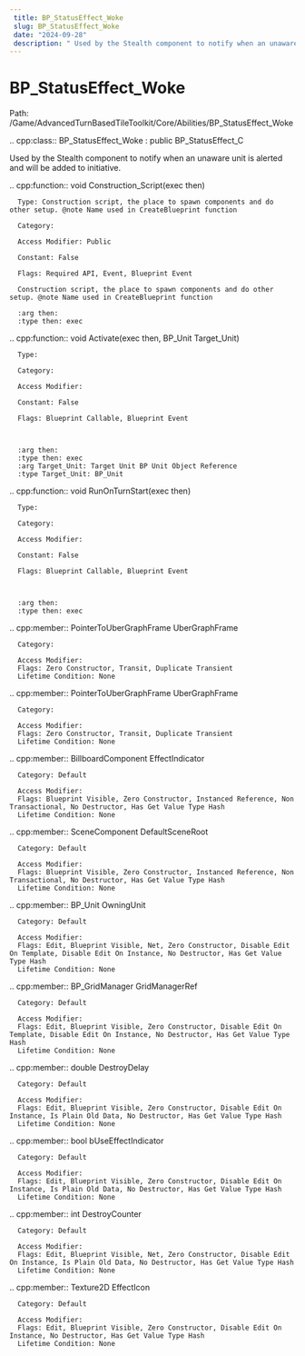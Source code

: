 ```yaml
---
 title: BP_StatusEffect_Woke
 slug: BP_StatusEffect_Woke
 date: "2024-09-28"
 description: " Used by the Stealth component to notify when an unaware unit is alerted and will be added to initiative."
---
```


BP_StatusEffect_Woke
=====================

Path: /Game/AdvancedTurnBasedTileToolkit/Core/Abilities/BP_StatusEffect_Woke

.. cpp:class:: BP_StatusEffect_Woke : public BP_StatusEffect_C

   Used by the Stealth component to notify when an unaware unit is alerted and will be added to initiative.

   .. cpp:function:: void Construction_Script(exec then)

      Type: Construction script, the place to spawn components and do other setup. @note Name used in CreateBlueprint function

      Category: 

      Access Modifier: Public

      Constant: False

      Flags: Required API, Event, Blueprint Event

      Construction script, the place to spawn components and do other setup. @note Name used in CreateBlueprint function

      :arg then: 
      :type then: exec

   .. cpp:function:: void Activate(exec then, BP_Unit Target_Unit)

      Type: 

      Category: 

      Access Modifier: 

      Constant: False

      Flags: Blueprint Callable, Blueprint Event

      

      :arg then: 
      :type then: exec
      :arg Target_Unit: Target Unit BP Unit Object Reference
      :type Target_Unit: BP_Unit

   .. cpp:function:: void RunOnTurnStart(exec then)

      Type: 

      Category: 

      Access Modifier: 

      Constant: False

      Flags: Blueprint Callable, Blueprint Event

      

      :arg then: 
      :type then: exec

   .. cpp:member:: PointerToUberGraphFrame UberGraphFrame

      Category: 

      Access Modifier: 
      Flags: Zero Constructor, Transit, Duplicate Transient
      Lifetime Condition: None

      

   .. cpp:member:: PointerToUberGraphFrame UberGraphFrame

      Category: 

      Access Modifier: 
      Flags: Zero Constructor, Transit, Duplicate Transient
      Lifetime Condition: None

      

   .. cpp:member:: BillboardComponent EffectIndicator

      Category: Default

      Access Modifier: 
      Flags: Blueprint Visible, Zero Constructor, Instanced Reference, Non Transactional, No Destructor, Has Get Value Type Hash
      Lifetime Condition: None

      

   .. cpp:member:: SceneComponent DefaultSceneRoot

      Category: Default

      Access Modifier: 
      Flags: Blueprint Visible, Zero Constructor, Instanced Reference, Non Transactional, No Destructor, Has Get Value Type Hash
      Lifetime Condition: None

      

   .. cpp:member:: BP_Unit OwningUnit

      Category: Default

      Access Modifier: 
      Flags: Edit, Blueprint Visible, Net, Zero Constructor, Disable Edit On Template, Disable Edit On Instance, No Destructor, Has Get Value Type Hash
      Lifetime Condition: None

      

   .. cpp:member:: BP_GridManager GridManagerRef

      Category: Default

      Access Modifier: 
      Flags: Edit, Blueprint Visible, Zero Constructor, Disable Edit On Template, Disable Edit On Instance, No Destructor, Has Get Value Type Hash
      Lifetime Condition: None

      

   .. cpp:member:: double DestroyDelay

      Category: Default

      Access Modifier: 
      Flags: Edit, Blueprint Visible, Zero Constructor, Disable Edit On Instance, Is Plain Old Data, No Destructor, Has Get Value Type Hash
      Lifetime Condition: None

      

   .. cpp:member:: bool bUseEffectIndicator

      Category: Default

      Access Modifier: 
      Flags: Edit, Blueprint Visible, Zero Constructor, Disable Edit On Instance, Is Plain Old Data, No Destructor, Has Get Value Type Hash
      Lifetime Condition: None

      

   .. cpp:member:: int DestroyCounter

      Category: Default

      Access Modifier: 
      Flags: Edit, Blueprint Visible, Net, Zero Constructor, Disable Edit On Instance, Is Plain Old Data, No Destructor, Has Get Value Type Hash
      Lifetime Condition: None

      

   .. cpp:member:: Texture2D EffectIcon

      Category: Default

      Access Modifier: 
      Flags: Edit, Blueprint Visible, Zero Constructor, Disable Edit On Instance, No Destructor, Has Get Value Type Hash
      Lifetime Condition: None

      

